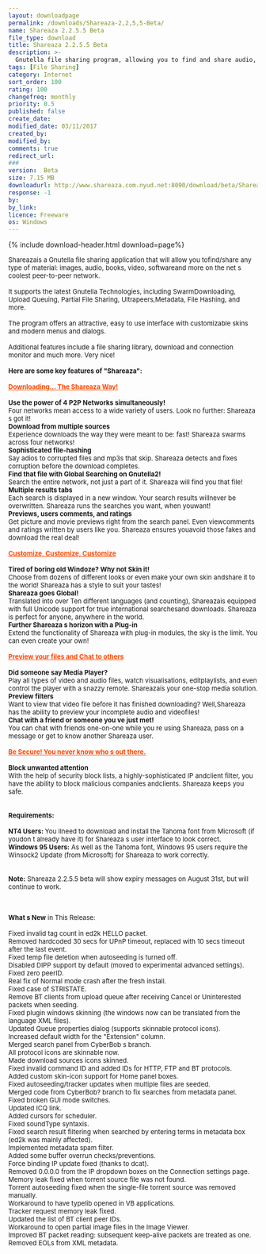 ```yaml
---
layout: downloadpage
permalink: /downloads/Shareaza-2,2,5,5-Beta/
name: Shareaza 2.2.5.5 Beta
file_type: download
title: Shareaza 2.2.5.5 Beta
description: >-
  Gnutella file sharing program, allowing you to find and share audio, video, images, books, software and more...
tags: [File Sharing]
category: Internet
sort_order: 100
rating: 100
changefreq: monthly
priority: 0.5
published: false
create_date: 
modified_date: 03/11/2017
created_by: 
modified_by: 
comments: true
redirect_url: 
### 
version:  Beta
size: 7.15 MB
downloadurl: http://www.shareaza.com.nyud.net:8090/download/beta/Shareaza_2.2.5.5.exe
response: -1
by: 
by_link: 
licence: Freeware
os: Windows
---
```


{% include download-header.html download=page%}

<p style="fix-download-text !important">
<p><font size="2"><p>Shareazais a Gnutella file sharing application that will allow you tofind/share any type of material: images, audio, books, video, softwareand more on the net s coolest peer-to-peer network.<br />
<br />
It supports the latest Gnutella Technologies, including SwarmDownloading, Upload Queuing, Partial File Sharing, Ultrapeers,Metadata, File Hashing, and more. <br />
<br />
The program offers an attractive, easy to use interface with customizable skins and modern menus and dialogs. <br />
<br />
Additional features include a file sharing library, download and connection monitor and much more. Very nice!<br />
<br />
<span><strong>Here are some key features of "Shareaza":</strong></span><br />
<br />
<font color="#ff4500"><u><strong>Downloading... The Shareaza Way!</strong></u></font><br />
<br />
<strong>Use the power of 4 P2P Networks simultaneously!</strong><br />
Four networks mean access to a wide variety of users. Look no further: Shareaza s got it!<br />
<strong>Download from multiple sources</strong><br />
Experience downloads the way they were meant to be: fast! Shareaza swarms across four networks!<br />
<strong>Sophisticated file-hashing</strong><br />
Say adios to corrupted files and mp3s that skip. Shareaza detects and fixes corruption before the download completes.<br />
<strong>Find that file with Global Searching on Gnutella2!</strong><br />
Search the entire network, not just a part of it. Shareaza will find you that file! <br />
<strong>Multiple results tabs</strong><br />
Each search is displayed in a new window. Your search results willnever be overwritten. Shareaza runs the searches you want, when youwant!<br />
<strong>Previews, users comments, and ratings</strong><br />
Get picture and movie previews right from the search panel. Even viewcomments and ratings written by users like you. Shareaza ensures youavoid those fakes and download the real deal! <br />
<br />
<font color="#ff4500"><u><strong>Customize, Customize, Customize</strong></u></font><br />
<br />
<strong>Tired of boring old Windoze? Why not Skin it!</strong><br />
Choose from dozens of different looks or even make your own skin andshare it to the world! Shareaza has a style to suit your tastes!<br />
<strong>Shareaza goes Global!</strong><br />
Translated into over Ten different languages (and counting), Shareazais equipped with full Unicode support for true international searchesand downloads. Shareaza is perfect for anyone, anywhere in the world.<br />
<strong>Further Shareaza s horizon with a Plug-in</strong><br />
Extend the functionality of Shareaza with plug-in modules, the sky is the limit. You can even create your own! <br />
<br />
<font color="#ff4500"><u><strong>Preview your files and Chat to others</strong></u></font><br />
<br />
<strong>Did someone say Media Player?</strong><br />
Play all types of video and audio files, watch visualisations, editplaylists, and even control the player with a snazzy remote. Shareazais your one-stop media solution.<br />
<strong>Preview filters</strong><br />
Want to view that video file before it has finished downloading? Well,Shareaza has the ability to preview your incomplete audio and videofiles!<br />
<strong>Chat with a friend or someone you ve just met!</strong><br />
You can chat with friends one-on-one while you re using Shareaza, pass on a message or get to know another Shareaza user. <br />
<br />
<font color="#ff4500"><u><strong>Be Secure! You never know who s out there.</strong></u></font><br />
<br />
<strong>Block unwanted attention</strong><br />
With the help of security block lists, a highly-sophisticated IP andclient filter, you have the ability to block malicious companies andclients. Shareaza keeps you safe.<br />
<br />
<br />
<span><strong>Requirements:</strong></span><br />
<br />
<strong>NT4 Users: </strong>You llneed to download and install the Tahoma font from Microsoft (if youdon t already have it) for Shareaza s user interface to look correct.<br />
<strong>Windows 95 Users:</strong> As well as the Tahoma font, Windows 95 users require the Winsock2 Update (from Microsoft) for Shareaza to work correctly.<br />
<br />
<br />
<strong>Note:</strong> Shareaza 2.2.5.5 beta will show expiry messages on August 31st, but will continue to work. </p>
<div class="celltext_big"><br />
<br />
<strong>What s New</strong> in This Release:<br />
<br />
Fixed invalid tag count in ed2k HELLO packet. <br />
Removed hardcoded 30 secs for UPnP timeout, replaced with 10 secs timeout after the last event. <br />
Fixed temp file deletion when autoseeding is turned off. <br />
Disabled DIPP support by default (moved to experimental advanced settings). <br />
Fixed zero peerID. <br />
Real fix of Normal mode crash after the fresh install. <br />
Fixed case of STRISTATE. <br />
Remove BT clients from upload queue after receiving Cancel or Uninterested packets when seeding. <br />
Fixed plugin windows skinning (the windows now can be translated from the language XML files). <br />
Updated Queue properties dialog (supports skinnable protocol icons). <br />
Increased default width for the "Extension" column. <br />
Merged search panel from CyberBob s branch. <br />
All protocol icons are skinnable now. <br />
Made download sources icons skinned. <br />
Fixed invalid command ID and added IDs for HTTP, FTP and BT protocols. <br />
Added custom skin-icon support for Home panel boxes. <br />
Fixed autoseeding/tracker updates when multiple files are seeded. <br />
Merged code from CyberBob? branch to fix searches from metadata panel. <br />
Fixed broken GUI mode switches. <br />
Updated ICQ link. <br />
Added cursors for scheduler. <br />
Fixed soundType syntaxis. <br />
Fixed search result filtering when searched by entering terms in metadata box (ed2k was mainly affected). <br />
Implemented metadata spam filter. <br />
Added some buffer overrun checks/preventions. <br />
Force binding IP update fixed (thanks to dcat). <br />
Removed 0.0.0.0 from the IP dropdown boxes on the Connection settings page. <br />
Memory leak fixed when torrent source file was not found. <br />
Torrent autoseeding fixed when the single-file torrent source was removed manually. <br />
Workaround to have typelib opened in VB applications. <br />
Tracker request memory leak fixed. <br />
Updated the list of BT client peer IDs. <br />
Workaround to open partial image files in the Image Viewer. <br />
Improved BT packet reading: subsequent keep-alive packets are treated as one. <br />
Removed EOLs from XML metadata.</div></p></p>
